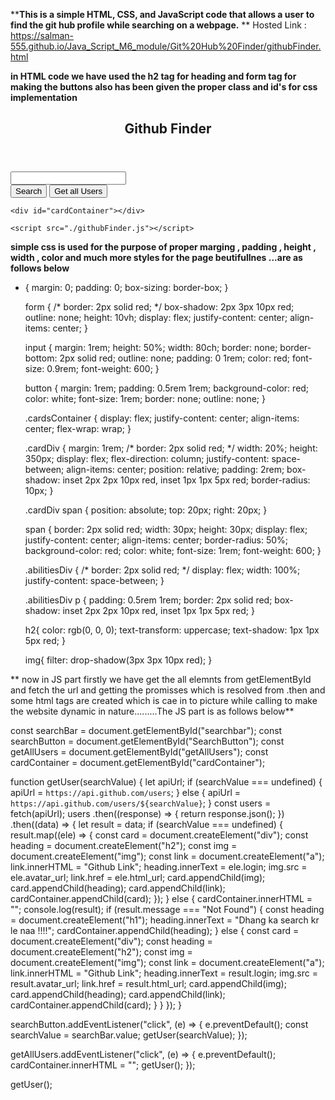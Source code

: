 ****This is a simple HTML, CSS, and JavaScript code that allows a user to find the git hub profile while searching on a webpage.**
**
Hosted Link : https://salman-555.github.io/Java_Script_M6_module/Git%20Hub%20Finder/githubFinder.html


**in HTML  code we have used the h2 tag for heading and form tag for making the buttons also has been given the proper class and id's for css implementation**
<!DOCTYPE html>
<html lang="en">
  <head>
    <meta charset="UTF-8" />
    <meta name="viewport" content="width=device-width, initial-scale=1.0" />
    <link rel="stylesheet" href="./githubFinder.css" />
    <title>Document</title>
  </head>
  <body>
    <header>
      <h2>Github Finder</h2>
    </header>
    <form>
      <input type="search" name="Search bar" id="searchbar" />
      <div>
        <button id="SearchButton">Search</button>
        <button id="getAllUsers">Get all Users</button>
      </div>
    </form>

    <div id="cardContainer"></div>

    <script src="./githubFinder.js"></script>
  </body>
</html>

**simple css is used for the purpose of proper marging , padding , height , width , color and much more styles for the page beutifullnes ...are as follows below**

* {
    margin: 0;
    padding: 0;
    box-sizing: border-box;
  }
  
  form {
    /* border: 2px solid red; */
    box-shadow: 2px 3px 10px red;
    outline: none;
    height: 10vh;
    display: flex;
    justify-content: center;
    align-items: center;
  }
  
  input {
    margin: 1rem;
    height: 50%;
    width: 80ch;
    border: none;
    border-bottom: 2px solid red;
    outline: none;
    padding: 0 1rem;
    color: red;
    font-size: 0.9rem;
    font-weight: 600;
  }
  
  button {
    margin: 1rem;
    padding: 0.5rem 1rem;
    background-color: red;
    color: white;
    font-size: 1rem;
    border: none;
    outline: none;
  }
  
  .cardsContainer {
    display: flex;
    justify-content: center;
    align-items: center;
    flex-wrap: wrap;
  }
  
  .cardDiv {
    margin: 1rem;
    /* border: 2px solid red; */
    width: 20%;
    height: 350px;
    display: flex;
    flex-direction: column;
    justify-content: space-between;
    align-items: center;
    position: relative;
    padding: 2rem;
    box-shadow: inset 2px 2px 10px red, inset 1px 1px 5px red;
    border-radius: 10px;
  }
  
  .cardDiv span {
    position: absolute;
    top: 20px;
    right: 20px;
  }
  
  span {
    border: 2px solid red;
    width: 30px;
    height: 30px;
    display: flex;
    justify-content: center;
    align-items: center;
    border-radius: 50%;
    background-color: red;
    color: white;
    font-size: 1rem;
    font-weight: 600;
  }
  
  .abilitiesDiv {
    /* border: 2px solid red; */
    display: flex;
    width: 100%;
    justify-content: space-between;
  }
  
  .abilitiesDiv p {
    padding: 0.5rem 1rem;
    border: 2px solid red;
    box-shadow: inset 2px 2px 10px red, inset 1px 1px 5px red;
  }
  
  h2{
    color: rgb(0, 0, 0);
    text-transform: uppercase;
    text-shadow: 1px 1px 5px red;
  }
  
  img{
    filter: drop-shadow(3px 3px 10px red);
  }

**  now in JS part firstly we have get the all elemnts from getElementById  and fetch the url and getting the promisses which is resolved from .then and some html tags are created which is cae in to picture while calling to make the website dynamic in nature.........The JS part is as follows below**

  const searchBar = document.getElementById("searchbar");
const searchButton = document.getElementById("SearchButton");
const getAllUsers = document.getElementById("getAllUsers");
const cardContainer = document.getElementById("cardContainer");

function getUser(searchValue) {
  let apiUrl;
  if (searchValue === undefined) {
    apiUrl = `https://api.github.com/users`;
  } else {
    apiUrl = `https://api.github.com/users/${searchValue}`;
  }
  const users = fetch(apiUrl);
  users
    .then((response) => {
      return response.json();
    })
    .then((data) => {
      let result = data;
      if (searchValue === undefined) {
        result.map((ele) => {
          const card = document.createElement("div");
          const heading = document.createElement("h2");
          const img = document.createElement("img");
          const link = document.createElement("a");
          link.innerHTML = "Github Link";
          heading.innerText = ele.login;
          img.src = ele.avatar_url;
          link.href = ele.html_url;
          card.appendChild(img);
          card.appendChild(heading);
          card.appendChild(link);
          cardContainer.appendChild(card);
        });
      } else {
        cardContainer.innerHTML = "";
        console.log(result);
        if (result.message === "Not Found") {
          const heading = document.createElement("h1");
          heading.innerText = "Dhang ka search kr le naa !!!!";
          cardContainer.appendChild(heading);
        } else {
          const card = document.createElement("div");
          const heading = document.createElement("h2");
          const img = document.createElement("img");
          const link = document.createElement("a");
          link.innerHTML = "Github Link";
          heading.innerText = result.login;
          img.src = result.avatar_url;
          link.href = result.html_url;
          card.appendChild(img);
          card.appendChild(heading);
          card.appendChild(link);
          cardContainer.appendChild(card);
        }
      }
    });
}

searchButton.addEventListener("click", (e) => {
  e.preventDefault();
  const searchValue = searchBar.value;
  getUser(searchValue);
});

getAllUsers.addEventListener("click", (e) => {
  e.preventDefault();
  cardContainer.innerHTML = "";
  getUser();
});

getUser();




